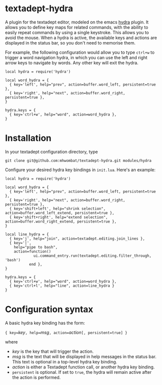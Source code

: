 # textadept-hydra

A plugin for the textadept editor, modeled on the emacs [hydra](https://github.com/abo-abo/hydra) plugin.
It allows you to define key maps for related commands, with the ability to easily repeat commands by using a single keystroke. 
This allows you to avoid the mouse.
When a hydra is active, the available keys and actions are displayed in the status bar,
so you don't need to memorise them.

For example, the following configuration would allow you to type `ctrl+w` to trigger a word navigation hydra,
in which you can use the left and right arrow keys to navigate by words.
Any other key will exit the hydra.

```
local hydra = require('hydra')

local word_hydra = {
  { key='left', help="prev", action=buffer.word_left, persistent=true },
  { key='right', help="next", action=buffer.word_right, persistent=true },
}

hydra.keys = {
  { key='ctrl+w', help="word", action=word_hydra },
}
```

# Installation

In your textadept configuration directory, type

    git clone git@github.com:mhwombat/textadept-hydra.git modules/hydra

Configure your desired hydra key bindings in `init.lua`.
Here's an example:

```
local hydra = require('hydra')

local word_hydra = {
  { key='left', help="prev", action=buffer.word_left, persistent=true },
  { key='right', help="next", action=buffer.word_right, persistent=true },
  { key='shift+left', help="shrink selection", action=buffer.word_left_extend, persistent=true },
  { key='shift+right', help="extend selection", action=buffer.word_right_extend, persistent=true },
}

local line_hydra = {
  { key='j', help="join", action=textadept.editing.join_lines },
  { key='|', 
    help="pipe to bash", 
    action=function()
             ui.command_entry.run(textadept.editing.filter_through, 'bash')
           end },
}

hydra.keys = {
  { key='ctrl+w', help="word", action=word_hydra },
  { key='ctrl+l', help="line", action=line_hydra }
}
```

# Configuration syntax

A basic hydra key binding has the form:

`{ key=`_key_`, help=`_msg_`, action=`_action_`[, persistent=true] }`

where

- _key_ is the key that will trigger the action.
- _msg_ is the text that will be displayed in help messages in the status bar.
  This text is optional in a top-level hydra key binding.
- _action_ is either a Textadept function call, or another hydra key binding.
- `persistent` is optional. If set to `true`, the hydra will remain active after the action is performed.